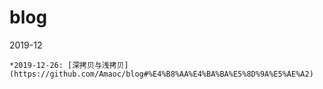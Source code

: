 # blog

2019-12

    *2019-12-26: [深拷贝与浅拷贝](https://github.com/Amaoc/blog#%E4%B8%AA%E4%BA%BA%E5%8D%9A%E5%AE%A2)
